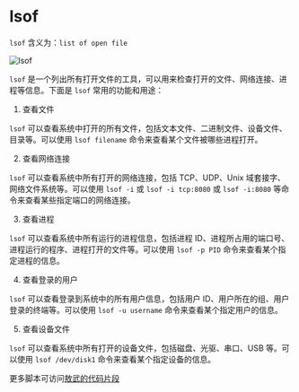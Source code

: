 # lsof

`lsof` 含义为：`list of open file`

![lsof](https://z.wiki/autoupload/20230708/BlFy.450X800-image.png)


`lsof` 是一个列出所有打开文件的工具，可以用来检查打开的文件、网络连接、进程等信息。下面是 `lsof` 常用的功能和用途：

1. 查看文件

`lsof` 可以查看系统中打开的所有文件，包括文本文件、二进制文件、设备文件、目录等。可以使用 `lsof filename` 命令来查看某个文件被哪些进程打开。

2. 查看网络连接

`lsof` 可以查看系统中所有打开的网络连接，包括 TCP、UDP、Unix 域套接字、网络文件系统等。可以使用 `lsof -i` 或 `lsof -i tcp:8080` 或 `lsof -i:8080` 等命令来查看某些指定端口的网络连接。

3. 查看进程

`lsof` 可以查看系统中所有运行的进程信息，包括进程 ID、进程所占用的端口号、进程运行的程序、进程打开的文件等。可以使用 `lsof -p PID` 命令来查看某个指定进程的信息。

4. 查看登录的用户

`lsof` 可以查看登录到系统中的所有用户信息，包括用户 ID、用户所在的组、用户登录的终端等。可以使用 `lsof -u username` 命令来查看某个指定用户的信息。

5. 查看设备文件

`lsof` 可以查看系统中所有打开的设备文件，包括磁盘、光驱、串口、USB 等。可以使用 `lsof /dev/disk1` 命令来查看某个指定设备的信息。

更多脚本可访问[敖武的代码片段](https://snippets.z.wiki/#!./snippets/shell/lsof/)
